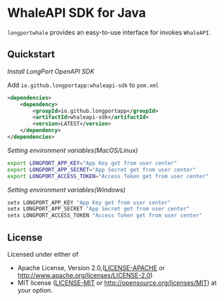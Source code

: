 # WhaleAPI SDK for Java

`longportwhale` provides an easy-to-use interface for invokes `WhaleAPI`.

## Quickstart

_Install LongPort OpenAPI SDK_

Add `io.github.longportapp:whaleapi-sdk` to `pom.xml`

```xml
<dependencies>
    <dependency>
        <groupId>io.github.longportapp</groupId>
        <artifactId>whaleapi-sdk</artifactId>
        <version>LATEST</version>
    </dependency>
</dependencies>
```

_Setting environment variables(MacOS/Linux)_

```bash
export LONGPORT_APP_KEY="App Key get from user center"
export LONGPORT_APP_SECRET="App Secret get from user center"
export LONGPORT_ACCESS_TOKEN="Access Token get from user center"
```

_Setting environment variables(Windows)_

```powershell
setx LONGPORT_APP_KEY "App Key get from user center"
setx LONGPORT_APP_SECRET "App Secret get from user center"
setx LONGPORT_ACCESS_TOKEN "Access Token get from user center"
```

## License

Licensed under either of

* Apache License, Version 2.0,([LICENSE-APACHE](./LICENSE-APACHE) or http://www.apache.org/licenses/LICENSE-2.0)
* MIT license ([LICENSE-MIT](./LICENSE-MIT) or http://opensource.org/licenses/MIT) at your option.

